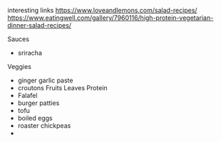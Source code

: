 interesting links 
https://www.loveandlemons.com/salad-recipes/
https://www.eatingwell.com/gallery/7960116/high-protein-vegetarian-dinner-salad-recipes/

Sauces 
- sriracha

Veggies
- ginger garlic paste
- croutons 
Fruits
Leaves
Protein
- Falafel
- burger patties 
- tofu
- boiled eggs
- roaster chickpeas
- 
